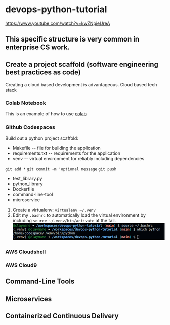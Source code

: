 # devops-python-tutorial
https://www.youtube.com/watch?v=kwZNpieUreA

## This specific structure is very common in enterprise CS work.
## Create a project scaffold (software engineering best practices as code)

Creating a cloud based development is advantageous. Cloud based tech stack

### Colab Notebook

This is an example of how to use [colab](https://github.com/claymane/devops-python-tutorial/blob/main/devops_python_tutorial.ipynb)

### Github Codespaces

Build out a python project scaffold:

* Makefile -- file for building the application
* requirements.txt -- requirements for the application
* venv -- virtual environment for reliably including dependencies

`git add *`
`git commit -m 'optional message`
`git push`

* test_library.py
* python_library
* Dockerfile
* command-line-tool
* microservice

1. Create a virtualenv: `virtualenv ~/.venv`
2. Edit my `.bashrc` to automatically load the virtual environment by including `source ~/.venv/bin/activate` at the tail.
![Alt text](image.png)


### AWS Cloudshell
### AWS Cloud9

## Command-Line Tools

## Microservices

## Containerized Continuous Delivery
